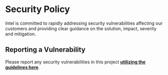 # Security Policy #
Intel is committed to rapidly addressing security vulnerabilities affecting our customers and providing clear guidance on the solution, impact, severity and mitigation.

## Reporting a Vulnerability ##
Please report any security vulnerabilities in this project **[utilizing the guidelines here](https://www.intel.com/content/www/us/en/security-center/vulnerability-handling-guidelines.html)**.
